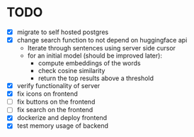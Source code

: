 # TODO

- [x] migrate to self hosted postgres
- [x] change search function to not depend on huggingface api
  - Iterate through sentences using server side cursor
  - for an initial model (should be improved later):
    - compute embeddings of the words
    - check cosine similarity
    - return the top results above a threshold
- [x] verify functionality of server
- [x] fix icons on frontend
- [ ] fix buttons on the frontend
- [ ] fix search on the frontend
- [x] dockerize and deploy frontend
- [x] test memory usage of backend
